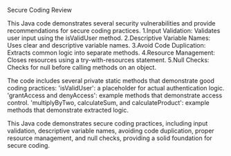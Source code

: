 Secure Coding Review

This Java code demonstrates several security vulnerabilities and provide recommendations for secure coding practices.
1.Input Validation: Validates user input using the isValidUser method.
2.Descriptive Variable Names: Uses clear and descriptive variable names.
3.Avoid Code Duplication: Extracts common logic into separate methods.
4.Resource Management: Closes resources using a try-with-resources statement.
5.Null Checks: Checks for null before calling methods on an object.

The code includes several private static methods that demonstrate good coding practices:
'isValidUser': a placeholder for actual authentication logic.
'grantAccess and denyAccess': example methods that demonstrate access control.
'multiplyByTwo, calculateSum, and calculateProduct': example methods that demonstrate extracted logic.

This Java code demonstrates secure coding practices, including input validation, descriptive variable names, avoiding 
code duplication, proper resource management, and null checks, providing a solid foundation for secure coding.
